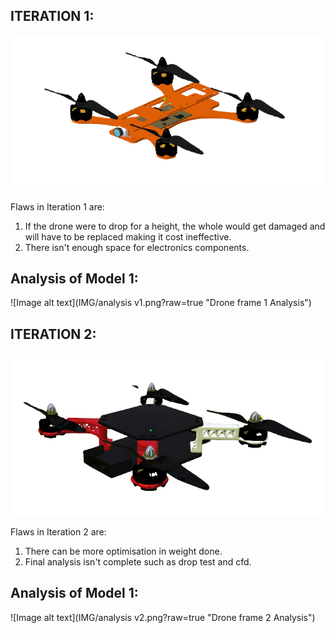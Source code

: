 ## ITERATION 1:

![Image alt text](IMG/dronev1.png?raw=true "Drone frame 1st Iteration")

Flaws in Iteration 1 are: 
1. If the drone were to drop for a height, the whole would get damaged and will have to be replaced making it cost ineffective. 
2. There isn't enough space for electronics components.

## Analysis of Model 1:
![Image alt text](IMG/analysis v1.png?raw=true "Drone frame 1 Analysis")

## ITERATION 2:

![Image alt text](IMG/dronev2.png?raw=true "Drone frame 2nd Iteration")

Flaws in Iteration 2 are:
1. There can be more optimisation in weight done.
2. Final analysis isn't complete such as drop test and cfd.

## Analysis of Model 1:
![Image alt text](IMG/analysis v2.png?raw=true "Drone frame 2 Analysis")
